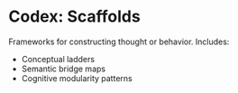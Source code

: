 # Codex: Scaffolds

Frameworks for constructing thought or behavior. Includes:

- Conceptual ladders
- Semantic bridge maps
- Cognitive modularity patterns
